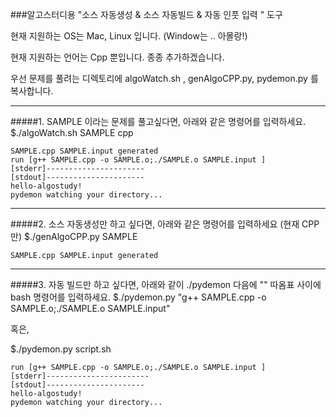 ###알고스터디용  "소스 자동생성 & 소스 자동빌드 & 자동 인풋 입력 " 도구

현재 지원하는 OS는 Mac, Linux 입니다. (Window는 .. 아몰랑!)

현재 지원하는 언어는 Cpp 뿐입니다. 종종 추가하겠습니다.

우선 문제를 풀려는 디렉토리에 algoWatch.sh , genAlgoCPP.py, pydemon.py 를 복사합니다.

----------------

#####1. SAMPLE 이라는 문제를 풀고싶다면, 아래와 같은 명령어를 입력하세요.
$./algoWatch.sh SAMPLE cpp

    SAMPLE.cpp SAMPLE.input generated
    run [g++ SAMPLE.cpp -o SAMPLE.o;./SAMPLE.o SAMPLE.input ]
    [stderr]----------------------
    [stdout]----------------------
    hello-algostudy!
    pydemon watching your directory...

-----------------

#####2. 소스 자동생성만 하고 싶다면, 아래와 같은 명령어를 입력하세요 (현재 CPP만)
$./genAlgoCPP.py SAMPLE

    SAMPLE.cpp SAMPLE.input generated

-----------------

#####3. 자동 빌드만 하고 싶다면, 아래와 같이 ./pydemon 다음에 "" 따옴표 사이에 bash 명령어를 입력하세요. 
$./pydemon.py "g++ SAMPLE.cpp -o SAMPLE.o;./SAMPLE.o SAMPLE.input"

혹은,

$./pydemon.py script.sh

    run [g++ SAMPLE.cpp -o SAMPLE.o;./SAMPLE.o SAMPLE.input ]
    [stderr]-----------------------
    [stdout]----------------------
    hello-algostudy!
    pydemon watching your directory...


